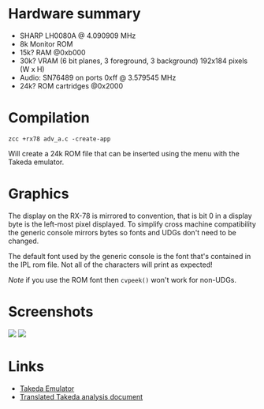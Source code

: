 # Hardware summary

* SHARP LH0080A @ 4.090909 MHz
* 8k Monitor ROM
* 15k? RAM @0xb000
* 30k? VRAM (6 bit planes, 3 foreground, 3 background) 192x184 pixels (W x H)
* Audio: SN76489 on ports 0xff @ 3.579545 MHz
* 24k? ROM cartridges @0x2000

# Compilation

    zcc +rx78 adv_a.c -create-app

Will create a 24k ROM file that can be inserted using the menu with the Takeda emulator.

# Graphics

The display on the RX-78 is mirrored to convention, that is bit 0 in a display byte is the left-most pixel displayed. To simplify cross machine compatibility the generic console mirrors bytes so fonts and UDGs don't need to be changed.

The default font used by the generic console is the font that's contained in the IPL rom file. Not all of the characters will print as expected!

_Note_ if you use the ROM font then `cvpeek()` won't work for non-UDGs. 

# Screenshots

![](images/platform/rx78_coswave.gif)
![](images/platform/rx78_ansi52.gif)

# Links

* [Takeda Emulator](http://takeda-toshiya.my.coocan.jp/rx78/index.html)
* [Translated Takeda analysis document](http://interbutt.com/mess/rx78tech.html)
